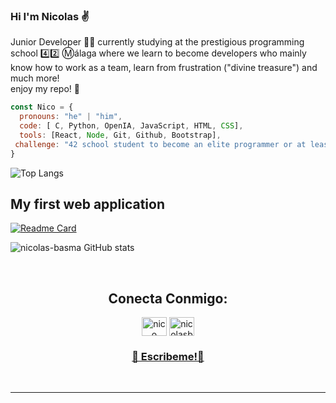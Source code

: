 ### Hi I'm Nicolas :v:

Junior Developer 👨‍💻 currently studying at the prestigious
programming school 4️⃣2️⃣ :m:álaga where we learn to become developers who mainly know how to work as a team, learn from frustration ("divine treasure") and much more! <br>
enjoy my repo! 😬

```js
const Nico = {
  pronouns: "he" | "him",
  code: [ C, Python, OpenIA, JavaScript, HTML, CSS],
  tools: [React, Node, Git, Github, Bootstrap],
 challenge: "42 school student to become an elite programmer or at least programmer 😂😂😂"
}

```
![Top Langs](https://github-readme-stats.vercel.app/api/top-langs/?username=nicolas-basma&layout=compact)


<h2>My first web application</h2>

[![Readme Card](https://github-readme-stats.vercel.app/api/pin/?username=nicolas-basma1&repo=Bike4U)](https://github.com/nicolas-basma/Bike4U)

![nicolas-basma GitHub stats](https://github-readme-stats.vercel.app/api?username=nicolas-basma&show_icons=true&theme=dark)

<br>
<h2 align="center">Conecta Conmigo:</h2>
<p align="center">
  <a href="https://www.linkedin.com/in/nicolas-basma/" target="blank"><img align="center" src="https://raw.githubusercontent.com/rahuldkjain/github-profile-readme-generator/master/src/images/icons/Social/linked-in-alt.svg" alt="nico basma" height="30" width="40" /></a>
  <a href="https://www.instagram.com/nicolasbasma/" target="blank"><img align="center" src="https://raw.githubusercontent.com/rahuldkjain/github-profile-readme-generator/master/src/images/icons/Social/instagram.svg" alt="nicolasbasma" height="30" width="40" /></a>
  </p>
<h3 align="center"><a href="mailto:febasma@outlook.com">📧 Escribeme!📧 </a></h3>
<br><hr><br>



